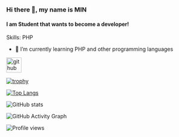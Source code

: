 ### Hi there 👋, my name is MIN
#### I am Student that wants to become a developer!

Skills: PHP

- 🌱 I’m currently learning PHP and other programming languages 


[<img src='https://cdn.jsdelivr.net/npm/simple-icons@3.0.1/icons/github.svg' alt='github' height='40'>](https://github.com/MIN2228)  

[![trophy](https://github-profile-trophy.vercel.app/?username=MIN2228)](https://github.com/ryo-ma/github-profile-trophy)

[![Top Langs](https://github-readme-stats.vercel.app/api/top-langs/?username=MIN2228)](https://github.com/anuraghazra/github-readme-stats)

![GitHub stats](https://github-readme-stats.vercel.app/api?username=MIN2228&show_icons=true)  

![GitHub Activity Graph](https://activity-graph.herokuapp.com/graph?username=MIN2228)  

![Profile views](https://gpvc.arturio.dev/MIN2228)  
